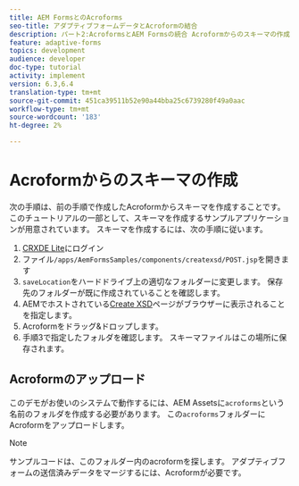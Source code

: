 ```yaml
---
title: AEM FormsとのAcroforms
seo-title: アダプティブフォームデータとAcroformの結合
description: パート2:AcroformsとAEM Formsの統合 Acroformからのスキーマの作成を参照してください。
feature: adaptive-forms
topics: development
audience: developer
doc-type: tutorial
activity: implement
version: 6.3,6.4
translation-type: tm+mt
source-git-commit: 451ca39511b52e90a44bba25c6739280f49a0aac
workflow-type: tm+mt
source-wordcount: '183'
ht-degree: 2%

---
```



# Acroformからのスキーマの作成

次の手順は、前の手順で作成したAcroformからスキーマを作成することです。 このチュートリアルの一部として、スキーマを作成するサンプルアプリケーションが用意されています。 スキーマを作成するには、次の手順に従います。

1. [CRXDE Lite](http://localhost:4502/crx/de)にログイン
2. ファイル`/apps/AemFormsSamples/components/createxsd/POST.jsp`を開きます
3. `saveLocation`をハードドライブ上の適切なフォルダーに変更します。 保存先のフォルダーが既に作成されていることを確認します。
4. AEMでホストされている[Create XSD](http://localhost:4502/content/DocumentServices/CreateXsd.html)ページがブラウザーに表示されることを指定します。
5. Acroformをドラッグ&amp;ドロップします。
6. 手順3で指定したフォルダを確認します。 スキーマファイルはこの場所に保存されます。

## Acroformのアップロード

このデモがお使いのシステムで動作するには、AEM Assetsに`acroforms`という名前のフォルダを作成する必要があります。 この`acroforms`フォルダーにAcroformをアップロードします。

>[!NOTE]
>
>サンプルコードは、このフォルダー内のacroformを探します。 アダプティブフォームの送信済みデータをマージするには、Acroformが必要です。
